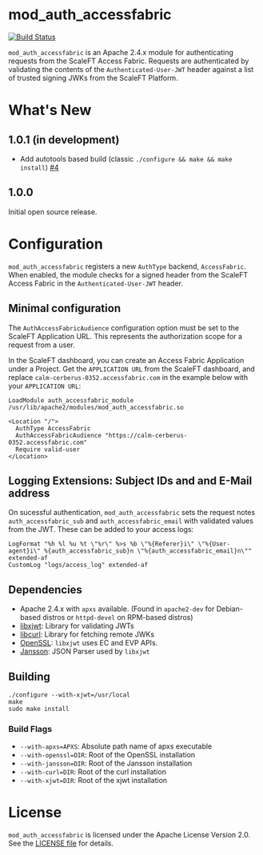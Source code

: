 # mod_auth_accessfabric

[![Build Status](https://travis-ci.org/ScaleFT/mod_auth_accessfabric.svg?branch=master)](https://travis-ci.org/ScaleFT/mod_auth_accessfabric)

`mod_auth_accessfabric` is an Apache 2.4.x module for authenticating requests from the ScaleFT Access Fabric.  Requests are authenticated by validating the contents of the `Authenticated-User-JWT` header against a list of trusted signing JWKs from the ScaleFT Platform.

# What's New

## 1.0.1 (in development)

- Add autotools based build (classic `./configure && make && make install`) [#4](https://github.com/ScaleFT/mod_auth_accessfabric/pull/4)

## 1.0.0

Initial open source release.

# Configuration

`mod_auth_accessfabric` registers a new `AuthType` backend, `AccessFabric`.  When enabled, the module checks for a signed header from the ScaleFT Access Fabric in the `Authenticated-User-JWT` header.

## Minimal configuration

The `AuthAccessFabricAudience` configuration option must be set to the ScaleFT Application URL.  This represents the authorization scope for a request from a user.

In the ScaleFT dashboard, you can create an Access Fabric Application under a Project. Get the `APPLICATION URL` from the ScaleFT dashboard, and replace `calm-cerberus-0352.accessfabric.com` in the example below with your `APPLICATION URL`:

```
LoadModule auth_accessfabric_module /usr/lib/apache2/modules/mod_auth_accessfabric.so

<Location "/">
  AuthType AccessFabric
  AuthAccessFabricAudience "https://calm-cerberus-0352.accessfabric.com"
  Require valid-user
</Location>
```

## Logging Extensions: Subject IDs and and E-Mail address

On sucessful authentication, `mod_auth_accessfabric` sets the request notes `auth_accessfabric_sub` and `auth_accessfabric_email` with validated values from the JWT.  These can be added to your access logs:

```
LogFormat "%h %l %u %t \"%r\" %>s %b \"%{Referer}i\" \"%{User-agent}i\" %{auth_accessfabric_sub}n \"%{auth_accessfabric_email}n\"" extended-af
CustomLog "logs/access_log" extended-af
```


## Dependencies

- Apache 2.4.x with `apxs` available. (Found in `apache2-dev` for Debian-based distros or `httpd-devel` on RPM-based distros)
- [libxjwt](https://github.com/ScaleFT/libxjwt): Library for validating JWTs
- [libcurl](https://curl.haxx.se/libcurl/): Library for fetching remote JWKs
- [OpenSSL](https://www.openssl.org/): `libxjwt` uses EC and EVP APIs.
- [Jansson](http://www.digip.org/jansson/): JSON Parser used by `libxjwt`

## Building

```
./configure --with-xjwt=/usr/local
make
sudo make install
```

### Build Flags

- `--with-apxs=APXS`: Absolute path name of apxs executable
- `--with-openssl=DIR`: Root of the OpenSSL installation
- `--with-jansson=DIR`: Root of the Jansson installation
- `--with-curl=DIR`: Root of the curl installation
- `--with-xjwt=DIR`: Root of the xjwt installation

# License

`mod_auth_accessfabric` is licensed under the Apache License Version 2.0. See the [LICENSE file](./LICENSE) for details.
